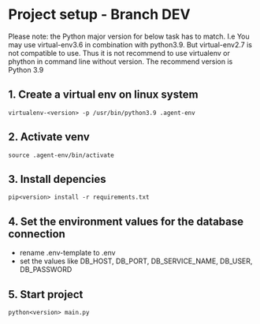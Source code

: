 # Project setup - Branch DEV

Please note: the Python major version for below task has to match. I.e You may use virtual-env3.6 in combination with python3.9. But virtual-env2.7 is not compatible to use. Thus it is not recommend to use virtualenv or phython in command line without version.
The recommend version is Python 3.9

## 1. Create a virtual env on linux system
`virtualenv-<version> -p /usr/bin/python3.9 .agent-env`

## 2. Activate venv
`source .agent-env/bin/activate`

## 3. Install depencies
`pip<version> install -r requirements.txt`

## 4. Set the environment values for the database connection
 - rename .env-template to .env
 - set the values like DB_HOST, DB_PORT, DB_SERVICE_NAME, DB_USER, DB_PASSWORD

## 5. Start project
`python<version> main.py`
